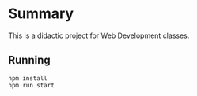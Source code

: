 # Summary

This is a didactic project for Web Development classes.

## Running

```
npm install
npm run start
```
